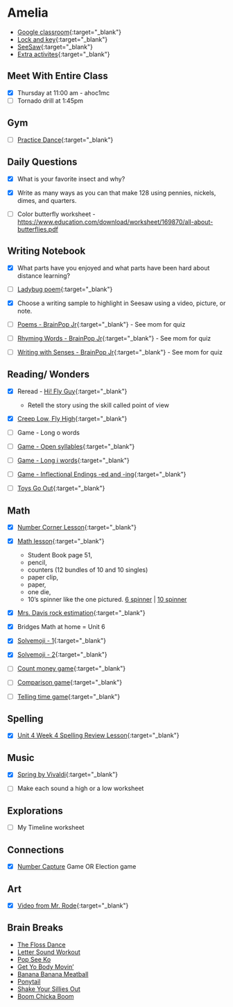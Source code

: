 # Amelia

- [Google classroom](https://classroom.google.com/){:target="_blank"}
- [Lock and key](https://www.ahschools.us/sign-in){:target="_blank"}
- [SeeSaw](https://app.seesaw.me/){:target="_blank"}
- [Extra activites](Amelia_extra){:target="_blank"}

## Meet With Entire Class
- [X] Thursday at 11:00 am - ahoc1mc
- [ ] Tornado drill at 1:45pm

## Gym 
  - [ ] [Practice Dance](https://www.youtube.com/watch?time_continue=2&v=gAvWcbtV4JQ&feature=emb_logo){:target="_blank"}

## Daily Questions

 - [X] What is your favorite insect and why?
 - [X] Write as many ways as you can that make 128 using pennies, nickels, dimes, and quarters.
 - [ ] Color butterfly worksheet - https://www.education.com/download/worksheet/169870/all-about-butterflies.pdf  


## Writing Notebook
  - [X] What parts have you enjoyed and what parts have been hard about distance learning?
  - [ ] [Ladybug poem](https://www.enchantedlearning.com/poetry/acrostic/picture/ladybug.pdf){:target="_blank"}
  - [X] Choose a writing sample to highlight in Seesaw using a video, picture, or note.
  - [ ] [Poems - BrainPop Jr](https://jr.brainpop.com/readingandwriting/writing/poems/){:target="_blank"} - See mom for quiz
  - [ ] [Rhyming Words - BrainPop Jr](https://jr.brainpop.com/readingandwriting/phonics/rhymingwords/){:target="_blank"} - See mom for quiz
  - [ ] [Writing with Senses - BrainPop Jr](https://jr.brainpop.com/readingandwriting/writing/writingwiththesenses/){:target="_blank"} - See mom for quiz


## Reading/ Wonders
  - [X] Reread - [Hi!  Fly Guy](https://connected.mcgraw-hill.com/connected/redirectWithThumbnail.do?assetId=DQ37ZSM5GGG8K8HRGFVOYN7P28&bookId=PPCGQEFLHFLOWRZXX7OHHKKQTE){:target="_blank"}
    - Retell the story using the skill called point of view
  - [X] [Creep Low, Fly High](https://connected.mcgraw-hill.com/connected/redirectWithThumbnail.do?assetId=YF6PCOTD9NKM4YZMGXGJYJ29M8&bookId=PPCGQEFLHFLOWRZXX7OHHKKQTE){:target="_blank"}
  - [ ] Game - Long o words 
  - [ ] [Game - Open syllables](https://connected.mcgraw-hill.com/connected/redirectWithThumbnail.do?assetId=V7MGBVO7L62HXELZVQCSFMSZ4M&bookId=PPCGQEFLHFLOWRZXX7OHHKKQTE){:target="_blank"}
  - [ ] [Game - Long i words](https://connected.mcgraw-hill.com/connected/redirectWithThumbnail.do?assetId=F6SBG89D7Q7K189OS8J4HGSE94&bookId=PPCGQEFLHFLOWRZXX7OHHKKQTE){:target="_blank"}
  - [ ] [Game - Inflectional Endings -ed and  -ing](https://connected.mcgraw-hill.com/connected/redirectWithThumbnail.do?assetId=C3O83KC9XSWDKDHHKMGG5SZPR1&bookId=PPCGQEFLHFLOWRZXX7OHHKKQTE){:target="_blank"}
  - [ ] [Toys Go Out](https://docs.google.com/document/d/1ucISWm50hSFFfUmbYSedTSbLlBP3UXRR5yTle4iao7Y/edit?usp=sharing){:target="_blank"}


## Math
  - [X] [Number Corner Lesson](https://drive.google.com/file/d/1xuY1hbCcnIr1pjO3eOFOztleVmDo6pAj/view?usp=sharing){:target="_blank"}
  - [X] [Math lesson](https://drive.google.com/file/d/1682gGgh8fv_0Vqx8k-EZK4_fo8LajLoX/view){:target="_blank"}
    - Student Book page 51, 
    - pencil, 
    - counters (12 bundles of 10 and 10 singles) 
    - paper clip, 
    - paper, 
    - one die,
    - 10’s spinner like the one pictured. [6 spinner](https://etc.usf.edu/clipart/37700/37710/spinner-06_37710.htm) | [10 spinner](https://etc.usf.edu/clipart/37700/37714/spinner-10_37714.htm)
  - [X] [Mrs. Davis rock estimation](https://sites.google.com/ahschools.us/mrsdavismathspecialist/home){:target="_blank"}
  - [X] Bridges Math at home = Unit 6
  - [X] [Solvemoji - 1](https://www.solvemoji.com/Puzzle/Puzzle/35052){:target="_blank"}
  - [X] [Solvemoji - 2](https://www.solvemoji.com/Puzzle/Puzzle/35596){:target="_blank"}
  - [ ] [Count money game](https://www.abcya.com/games/counting_money){:target="_blank"}
  - [ ] [Comparison game](https://www.abcya.com/games/comparing_number_values){:target="_blank"}
  - [ ] [Telling time game](https://www.abcya.com/games/telling_time){:target="_blank"}
  

## Spelling
 - [X] [Unit 4 Week 4 Spelling Review Lesson](https://drive.google.com/file/d/16otA96wpRXyCbxT_TRdA4agaKGQ3h6Sg/view?usp=sharing){:target="_blank"}


## Music
- [X] [Spring by Vivaldi](https://www.youtube.com/watch?v=IjpLxlSMJPo){:target="_blank"}
- [ ] Make each sound a high or a low worksheet


## Explorations
- [ ] My Timeline worksheet


## Connections
 - [X] [Number Capture](https://drive.google.com/file/d/11cbeYvZEmX5tUoWk_QnJXlsnqX9O4-Kq/view) Game OR Election game

## Art
 - [X] [Video from Mr. Rode](https://drive.google.com/open?id=1g2SF1puok_p8blmKuTbYmjY9fVPaGpOq&authuser=0){:target="_blank"}

## Brain Breaks
- [The Floss Dance](https://safeYouTube.net/w/j5L5)
- [Letter Sound Workout](https://safeYouTube.net/w/R6L5)
- [Pop See Ko](https://safeYouTube.net/w/5QL5)
- [Get Yo Body Movin’](https://safeYouTube.net/w/gXL5)
- [Banana Banana Meatball](https://safeYouTube.net/w/EYL5)
- [Ponytail](https://safeYouTube.net/w/xaM5)
- [Shake Your Sillies Out](https://safeYouTube.net/w/UjM5)
- [Boom Chicka Boom](https://safeYouTube.net/w/A0M5)

